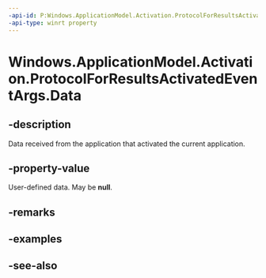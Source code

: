 ----api-id: P:Windows.ApplicationModel.Activation.ProtocolForResultsActivatedEventArgs.Data
-api-type: winrt property
---<!-- Property syntaxpublic Windows.Foundation.Collections.ValueSet Data { get; }--># Windows.ApplicationModel.Activation.ProtocolForResultsActivatedEventArgs.Data## -descriptionData received from the application that activated the current application.## -property-valueUser-defined data. May be **null**.## -remarks## -examples## -see-also